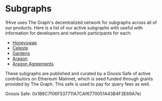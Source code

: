 # Subgraphs

1Hive uses The Graph's decentralized network for subgraphs across all of our products. Here is a list of our active subgraphs with useful with information for developers and network participants for each:

* [Honeyswap](https://app.gitbook.com/o/-MNtaHfB4RuyA0py3Rqa/s/-MNrqwoYUmro4mJ9smmt-887967055/\~/changes/810/developers/subgraphs/honeyswap)
* [Celeste](https://app.gitbook.com/o/-MNtaHfB4RuyA0py3Rqa/s/-MNrqwoYUmro4mJ9smmt-887967055/\~/changes/810/developers/subgraphs/celeste)
* [Gardens](https://app.gitbook.com/o/-MNtaHfB4RuyA0py3Rqa/s/-MNrqwoYUmro4mJ9smmt-887967055/\~/changes/810/developers/subgraphs/gardens)
* [Aragon](https://app.gitbook.com/o/-MNtaHfB4RuyA0py3Rqa/s/-MNrqwoYUmro4mJ9smmt-887967055/\~/changes/810/developers/subgraphs/aragon)
* [Aragon Agreements](https://app.gitbook.com/o/-MNtaHfB4RuyA0py3Rqa/s/-MNrqwoYUmro4mJ9smmt-887967055/\~/changes/810/developers/subgraphs/aragon-agreements)

These subgraphs are published and curated by a Gnosis Safe of active contributors on Ethereum Mainnet, which is seed funded through grants provided by The Graph. This safe is used to pay for query fees as well.

Gnosis Safe: 0x1B8C7f06F537711A7CAf6770051A43B4F3E69A7e)&#x20;

